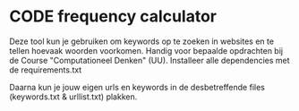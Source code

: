 # CODE frequency calculator

Deze tool kun je gebruiken om keywords op te zoeken in websites en te tellen hoevaak woorden voorkomen. Handig voor bepaalde opdrachten bij de Course "Computationeel Denken" (UU).
Installeer alle dependencies met de requirements.txt

Daarna kun je jouw eigen urls en keywords in de desbetreffende files (keywords.txt & urllist.txt) plakken.

